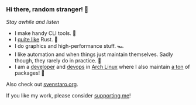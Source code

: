 ### Hi there, random stranger! :wave:

*Stay awhile and listen*

- I make handy CLI tools. :wrench:
- I [quite like](https://github.com/svenstaro?tab=repositories&q=&type=source&language=rust) Rust. :crab:
- I do graphics and high-performance stuff. :racing_car:
- I like automation and when things just maintain themselves. Sadly though, they rarely do in practice. :robot:
- I am a [developer](https://www.archlinux.org/people/developers/#svenstaro) and [devops](https://gitlab.archlinux.org/svenstaro) in [Arch Linux](https://archlinux.org) where I also maintain [a ton](https://www.archlinux.org/packages/?sort=&q=&maintainer=svenstaro) of packages! :penguin:

Also check out [svenstaro.org](https://svenstaro.org).

If you like my work, please consider [supporting me](https://github.com/sponsors/svenstaro)!
